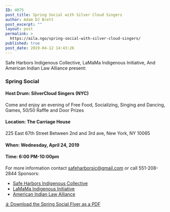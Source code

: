 ```yaml
---
ID: 4075
post_title: Spring Social with Silver Cloud Singers
author: Adam DJ Brett
post_excerpt: ""
layout: post
permalink: >
  https://aila.ngo/spring-social-with-silver-cloud-singers/
published: true
post_date: 2019-04-12 14:43:26
---
```

Safe Harbors Indigenous Collective, LaMaMa Indigenous Initiative, And American Indian Law Alliance present:

### <a id="Spring_Social_3"></a>Spring Social

#### <a id="Host_Drum_SilverCloud_Singers_NYC_4"></a>Host Drum: SilverCloud Singers (NYC)

Come and enjoy an evening of Free Food, Socializing, Singing and Dancing, Games, 50/50 Raffle and Door Prizes

#### <a id="Location_The_Carriage_House_8"></a>Location: The Carriage House

225 East 67th Street Between 2nd and 3rd ave, New York, NY 10065

#### <a id="When_Wednesday_April_24_2019_12"></a>When: Wednesday, April 24, 2019

#### <a id="Time_600_PM1000pm_13"></a>Time: 6:00 PM-10:00pm

For more information contact [safeharborsic@gmail.com](mailto:safeharborsic@gmail.com) or call 551-208-2844 Sponsors:

*   [Safe Harbors Indigenous Collective](https://www.facebook.com/safeharborsic/)
*   [LaMaMa Indigenous Initiative](http://lamama.org/programs/indigenous_initiative/)
*   [American Indian Law Alliance](https://aila.ngo)

[⤓ Download the Spring Social Flyer as a PDF](https://aila.ngo/wp-content/uploads/2019/04/springsocial2019-rev2.pdf)

